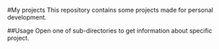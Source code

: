#My projects
This repository contains some projects made for personal development.

##Usage
Open one of sub-directories to get information about specific project.
